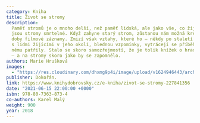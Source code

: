 ```yaml
---
category: Kniha
title: Život se stromy
description:
  Paměť stromů je o mnoho delší, než paměť lidská, ale jako vše, co žije,
  jsou stromy smrtelné. Když zahyne starý strom, zůstanou nám možná kresby, z novější
  doby filmové záznamy. Zmizí však vztahy, které ho – někdy po staletí – spojovaly
  s lidmi žijícími v jeho okolí, blednou vzpomínky, vytrácejí se příběhy, které k
  němu patřily. Stalo se skoro samozřejmostí, že je tolik knížek o hradech a zámcích
  – a na stromy skoro jako by se zapomnělo.
authors: Marie Hrušková
images:
  - "https://res.cloudinary.com/dhxmg9p4i/image/upload/v1624946443/archweb/big_zivot-se-stromy-FJb-347386.jpg"
publisher: Dokořán.
link: https://www.knihydobrovsky.cz/e-kniha/zivot-se-stromy-227841356
date: "2021-06-15 22:00:00 +0000"
isbn: 978-80-7363-873-4
co-authors: Karel Malý
weight: 900
year: 2018
---
```

